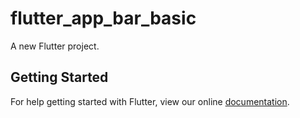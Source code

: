 # flutter_app_bar_basic

A new Flutter project.

## Getting Started

For help getting started with Flutter, view our online
[documentation](https://flutter.io/).
